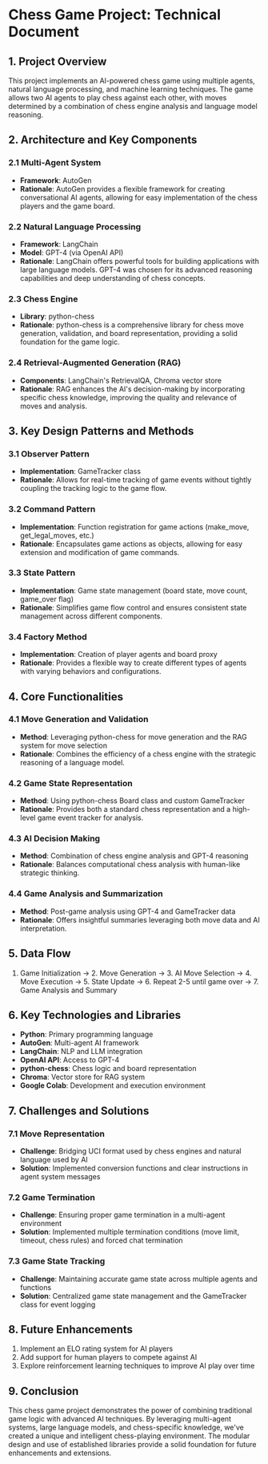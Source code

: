 # Chess Game Project: Technical Document

## 1. Project Overview

This project implements an AI-powered chess game using multiple agents, natural language processing, and machine learning techniques. The game allows two AI agents to play chess against each other, with moves determined by a combination of chess engine analysis and language model reasoning.

## 2. Architecture and Key Components

### 2.1 Multi-Agent System
- **Framework**: AutoGen
- **Rationale**: AutoGen provides a flexible framework for creating conversational AI agents, allowing for easy implementation of the chess players and the game board.

### 2.2 Natural Language Processing
- **Framework**: LangChain
- **Model**: GPT-4 (via OpenAI API)
- **Rationale**: LangChain offers powerful tools for building applications with large language models. GPT-4 was chosen for its advanced reasoning capabilities and deep understanding of chess concepts.

### 2.3 Chess Engine
- **Library**: python-chess
- **Rationale**: python-chess is a comprehensive library for chess move generation, validation, and board representation, providing a solid foundation for the game logic.

### 2.4 Retrieval-Augmented Generation (RAG)
- **Components**: LangChain's RetrievalQA, Chroma vector store
- **Rationale**: RAG enhances the AI's decision-making by incorporating specific chess knowledge, improving the quality and relevance of moves and analysis.

## 3. Key Design Patterns and Methods

### 3.1 Observer Pattern
- **Implementation**: GameTracker class
- **Rationale**: Allows for real-time tracking of game events without tightly coupling the tracking logic to the game flow.

### 3.2 Command Pattern
- **Implementation**: Function registration for game actions (make_move, get_legal_moves, etc.)
- **Rationale**: Encapsulates game actions as objects, allowing for easy extension and modification of game commands.

### 3.3 State Pattern
- **Implementation**: Game state management (board state, move count, game_over flag)
- **Rationale**: Simplifies game flow control and ensures consistent state management across different components.

### 3.4 Factory Method
- **Implementation**: Creation of player agents and board proxy
- **Rationale**: Provides a flexible way to create different types of agents with varying behaviors and configurations.

## 4. Core Functionalities

### 4.1 Move Generation and Validation
- **Method**: Leveraging python-chess for move generation and the RAG system for move selection
- **Rationale**: Combines the efficiency of a chess engine with the strategic reasoning of a language model.

### 4.2 Game State Representation
- **Method**: Using python-chess Board class and custom GameTracker
- **Rationale**: Provides both a standard chess representation and a high-level game event tracker for analysis.

### 4.3 AI Decision Making
- **Method**: Combination of chess engine analysis and GPT-4 reasoning
- **Rationale**: Balances computational chess analysis with human-like strategic thinking.

### 4.4 Game Analysis and Summarization
- **Method**: Post-game analysis using GPT-4 and GameTracker data
- **Rationale**: Offers insightful summaries leveraging both move data and AI interpretation.

## 5. Data Flow

1. Game Initialization → 2. Move Generation → 3. AI Move Selection → 4. Move Execution → 5. State Update → 6. Repeat 2-5 until game over → 7. Game Analysis and Summary

## 6. Key Technologies and Libraries

- **Python**: Primary programming language
- **AutoGen**: Multi-agent AI framework
- **LangChain**: NLP and LLM integration
- **OpenAI API**: Access to GPT-4
- **python-chess**: Chess logic and board representation
- **Chroma**: Vector store for RAG system
- **Google Colab**: Development and execution environment

## 7. Challenges and Solutions

### 7.1 Move Representation
- **Challenge**: Bridging UCI format used by chess engines and natural language used by AI
- **Solution**: Implemented conversion functions and clear instructions in agent system messages

### 7.2 Game Termination
- **Challenge**: Ensuring proper game termination in a multi-agent environment
- **Solution**: Implemented multiple termination conditions (move limit, timeout, chess rules) and forced chat termination

### 7.3 Game State Tracking
- **Challenge**: Maintaining accurate game state across multiple agents and functions
- **Solution**: Centralized game state management and the GameTracker class for event logging

## 8. Future Enhancements

1. Implement an ELO rating system for AI players
2. Add support for human players to compete against AI
4. Explore reinforcement learning techniques to improve AI play over time

## 9. Conclusion

This chess game project demonstrates the power of combining traditional game logic with advanced AI techniques. By leveraging multi-agent systems, large language models, and chess-specific knowledge, we've created a unique and intelligent chess-playing environment. The modular design and use of established libraries provide a solid foundation for future enhancements and extensions.
